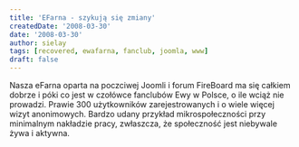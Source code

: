 ```yaml
---
title: 'EFarna - szykują się zmiany'
createdDate: '2008-03-30'
date: '2008-03-30'
author: sielay
tags: [recovered, ewafarna, fanclub, joomla, www]
draft: false
---
```


Nasza eFarna oparta na poczciwej Joomli i forum FireBoard ma się całkiem dobrze i póki co jest w czołówce fanclubów Ewy w Polsce, o ile wciąż nie prowadzi. Prawie 300 użytkowników zarejestrowanych i o wiele więcej wizyt anonimowych. Bardzo udany przykład mikrospołeczności przy minimalnym nakładzie pracy, zwłaszcza, że społeczność jest niebywale żywa i aktywna.
